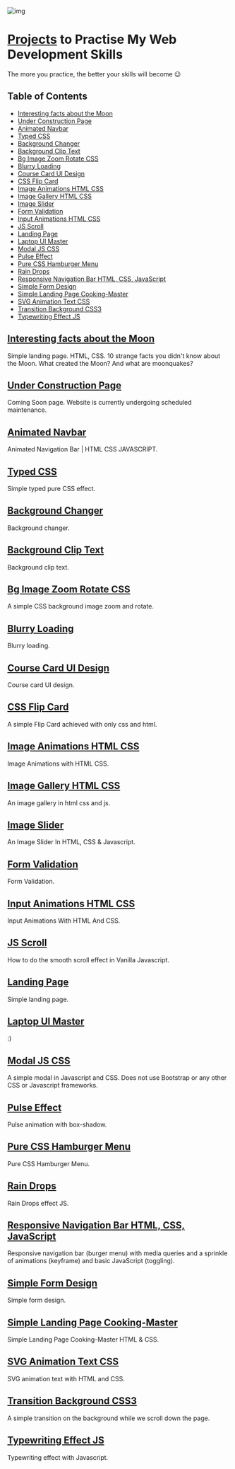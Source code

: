 ![img](https://rodionsibov.github.io/projects/projects-start-page.png)

# [Projects](https://rodionsibov.github.io/projects/index.html "See projects") to Practise My Web Development Skills

The more you practice, the better your skills will become 😉



## Table of Contents

- [Interesting facts about the Moon](#interesting-facts-about-the-moon)
- [Under Construction Page](#under-construction-page)
- [Animated Navbar](#animated-navbar)
- [Typed CSS](#typed-css)
- [Background Changer](#background-changer)
- [Background Clip Text](#background-clip-text)
- [Bg Image Zoom Rotate CSS](#bg-image-zoom-rotate-css)
- [Blurry Loading](#blurry-loading)
- [Course Card UI Design](#course-card-ui-design)
- [CSS Flip Card](#css-flip-card)
- [Image Animations HTML CSS](#image-animations-html-css)
- [Image Gallery HTML CSS](#image-gallery-html-css)
- [Image Slider](#image-slider)
- [Form Validation](#form-validation)
- [Input Animations HTML CSS](#input-animations-html-css)
- [JS Scroll](#js-scroll)
- [Landing Page](#landing-page)
- [Laptop UI Master](#laptop-ui-master)
- [Modal JS CSS](#modal-js-css)
- [Pulse Effect](#pulse-effect)
- [Pure CSS Hamburger Menu](#pure-css-hamburger-menu)
- [Rain Drops](#rain-drops)
- [Responsive Navigation Bar HTML, CSS, JavaScript](#responsive-navigation-bar-html-css-javascript)
- [Simple Form Design](#simple-form-design)
- [Simple Landing Page Cooking-Master](#simple-landing-page-cooking-master)
- [SVG Animation Text CSS](#svg-animation-text-css)
- [Transition Background CSS3](#transition-background-css3)
- [Typewriting Effect JS](#typewriting-effect-js)





## [Interesting facts about the Moon](https://rodionsibov.github.io/projects/facts-about-the-moon/index.html)

Simple landing page. HTML, CSS. 10 strange facts you didn't know about the Moon. What created the Moon? And what are moonquakes?


## [Under Construction Page](https://rodionsibov.github.io/projects/under-construction-page/index.html)

Coming Soon page. Website is currently undergoing scheduled maintenance.


## [Animated Navbar](https://rodionsibov.github.io/projects/animated-navbar/index.html)

Animated Navigation Bar | HTML CSS JAVASCRIPT.


## [Typed CSS](https://rodionsibov.github.io/projects/typed-css/index.html)

Simple typed pure CSS effect.


## [Background Changer](https://rodionsibov.github.io/projects/background-changer/index.html)

Background changer.


## [Background Clip Text](https://rodionsibov.github.io/projects/background-clip-text/index.html)

Background clip text.


## [Bg Image Zoom Rotate CSS](https://rodionsibov.github.io/projects/bg-image-zoom-rotate-css/index.html)

A simple CSS background image zoom and rotate.


## [Blurry Loading](https://rodionsibov.github.io/projects/blurry-loading/index.html)

Blurry loading.


## [Course Card UI Design](https://rodionsibov.github.io/projects/course-card-ui-design/index.html)

Course card UI design.


## [CSS Flip Card](https://rodionsibov.github.io/projects/css-flip-card/index.html)

A simple Flip Card achieved with only css and html.


## [Image Animations HTML CSS](https://rodionsibov.github.io/projects/image-animations-html-css/index.html)

Image Animations with HTML CSS.


## [Image Gallery HTML CSS](https://rodionsibov.github.io/projects/image-gallery-html-css/index.html)

An image gallery in html css and js.


## [Image Slider](https://rodionsibov.github.io/projects/image-slider/index.html)

An Image Slider In HTML, CSS & Javascript.


## [Form Validation](https://rodionsibov.github.io/projects/form-validation/index.html)

Form Validation.


## [Input Animations HTML CSS](https://rodionsibov.github.io/projects/input-animations-html-css/index.html)

Input Animations With HTML And CSS.


## [JS Scroll](https://rodionsibov.github.io/projects/js-scroll/index.html)

How to do the smooth scroll effect in Vanilla Javascript.


## [Landing Page](https://rodionsibov.github.io/projects/landing-page/index.html)

Simple landing page.


## [Laptop UI Master](https://rodionsibov.github.io/projects/laptop-ui-master/index.html)

:)

## [Modal JS CSS](https://rodionsibov.github.io/projects/modal-js-css/index.html)

A simple modal in Javascript and CSS. Does not use Bootstrap or any other CSS or Javascript frameworks.


## [Pulse Effect](https://rodionsibov.github.io/projects/pulse-effect/index.html)

Pulse animation with box-shadow.


## [Pure CSS Hamburger Menu](https://rodionsibov.github.io/projects/pure-css-hamburger-menu/index.html)

Pure CSS Hamburger Menu.

## [Rain Drops](https://rodionsibov.github.io/projects/rain-drops/index.html)

Rain Drops effect JS.


## [Responsive Navigation Bar HTML, CSS, JavaScript](https://rodionsibov.github.io/projects/responsive-navbar/index.html)

Responsive navigation bar (burger menu) with media queries and a sprinkle of animations (keyframe) and basic JavaScript (toggling).


## [Simple Form Design](https://rodionsibov.github.io/projects/simple-form-design/index.html)

Simple form design.


## [Simple Landing Page Cooking-Master](https://rodionsibov.github.io/projects/simple-landing-page-cooking-master/index.html)

Simple Landing Page Cooking-Master HTML & CSS.


## [SVG Animation Text CSS](https://rodionsibov.github.io/projects/svg-animation-text-css/index.html)

SVG animation text with HTML and CSS.


## [Transition Background CSS3](https://rodionsibov.github.io/projects/transition-background-css3/index.html)

A simple transition on the background while we scroll down the page.


## [Typewriting Effect JS](https://rodionsibov.github.io/projects/typewriting-effect-js/index.html)

Typewriting effect with Javascript.
